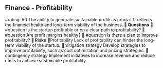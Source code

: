

## Finance - Profitability
#rating: 60
The ability to generate sustainable profits is crucial. It reflects the financial health and long-term viability of the business.
**💭 Questions**
💭 #question Is the startup profitable or on a clear path to profitability?
 💭 #question Are profit margins healthy?
 💭 #question Is there a plan to improve profitability?
**🚨 Risks**
🚨Profitability
Lack of profitability can hinder the long-term viability of the startup.
🚨mitigation strategy
Develop strategies to improve profitability, such as cost optimization and pricing strategies.
🚨contingency strategy
Implement initiatives to increase revenue and reduce costs to achieve sustainable profitability.




